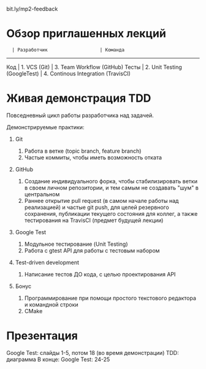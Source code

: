 bit.ly/mp2-feedback

# Обзор приглашенных лекций

      | Разработчик                   | Команда
----------------------------------------------------------------------
Код   | 1. VCS (Git)                  | 3. Team Workflow (GitHub)
Тесты | 2. Unit Testing (GoogleTest)  | 4. Continous Integration (TravisCI)

# Живая демонстрация TDD

Повседневный цикл работы разработчика над задачей.

Демонстрируемые практики:

1. Git
    1. Работа в ветке (topic branch, feature branch)
    2. Частые коммиты, чтобы иметь возможность отката

2. GitHub
    1. Создание индивидуального форка, чтобы стабилизировать ветки в своем личном репозитории, и тем самым не создавать "шум" в центральном
    2. Раннее открытие pull request (в самом начале работы над реализацией) и частые git push, для целей резервного сохранения, публикации текущего состояния для коллег, а также тестирования на TravisCI (предмет будущей лекции)

3. Google Test
    1. Модульное тестирование (Unit Testing)
    2. Работа с gtest API для работы с тестовым набором

4. Test-driven development
    1. Написание тестов ДО кода, с целью проектирования API

5. Бонус
    1. Программирование при помощи простого текстового редактора и командной строки
    2. CMake

# Презентация

Google Test: слайды 1-5, потом 18 (во время демонстрации)
TDD: диаграмма
В конце: Google Test: 24-25
